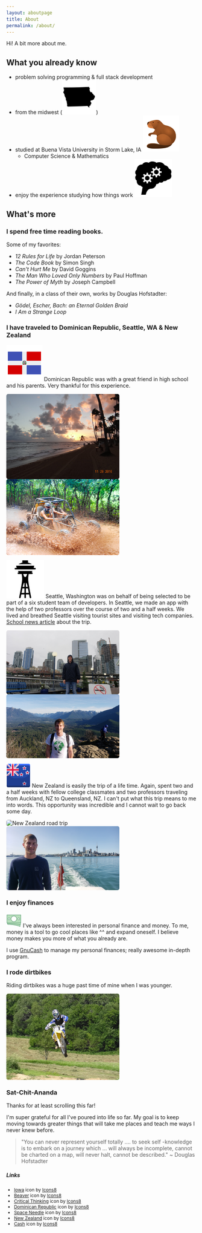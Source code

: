 ```yaml
---
layout: aboutpage
title: About
permalink: /about/
---
```

Hi! A bit more about me.

## What you already know

* problem solving programming & full stack development
* from the midwest (<img src="/img/iowa.png" id="inline-icon"/>)
* studied at Buena Vista University in Storm Lake, IA <img src="/img/beaver.png" id="inline-icon"/>
  * Computer Science & Mathematics
* enjoy the experience studying how things work <img src="/img/critical-thinking.png" id="inline-icon"/>

## What's more

### I spend free time reading books.

Some of my favorites:
* *12 Rules for Life* by Jordan Peterson
* *The Code Book* by Simon Singh
* *Can't Hurt Me* by David Goggins
* *The Man Who Loved Only Numbers* by Paul Hoffman
* *The Power of Myth* by Joseph Campbell

And finally, in a class of their own, works by Douglas Hofstadter:
* *Gödel, Escher, Bach: an Eternal Golden Braid*
* *I Am a Strange Loop*

### I have traveled to Dominican Republic, Seattle, WA & New Zealand
<img src="/img/dominican-republic.png" id="inline-icon"/>&nbsp;Dominican Republic was with a great friend in high school and his parents. Very thankful for this experience.
<div class="about-images">
<img class="myImg" src="../img/dr1.jpg" alt="Dominican Republic beach" style="width:100%;max-width:300px;">
<img class="myImg" src="../img/dr2.jpg" alt="Dominican Republic driving go kart in the mud" style="width:100%;max-width:300px;">
</div>
<!-- The Modal -->
<div id="myModal" class="modal">
  <span class="close">&times;</span>
  <img class="modal-content" id="img01">
  <div id="caption"></div>
</div>


<img src="/img/space-needle.png" id="inline-icon"/>&nbsp;Seattle, Washington was on behalf of being selected to be part of a six student team of developers. In Seattle, we made an app with the help of two professors over the course of two and a half weeks. We lived and breathed Seattle visiting tourist sites and visiting tech companies. [School news article](https://www.bvu.edu/news/startup-seattle-lands-bvu-students-google-microsoft-amazon-and-more) about the trip.
<div class="about-images">
<img class="myImg" src="../img/seattle1.jpg" alt="Seattle cityscape behind me" style="width:100%;max-width:300px;">
<img class="myImg" src="../img/seattle2.jpg" alt="Seattle hiking trip" style="width:100%;max-width:300px;">
</div>

<img src="/img/new-zealand.png" id="inline-icon"/>&nbsp;New Zealand is easily the trip of a life time. Again, spent two and a half weeks with fellow college classmates and two professors traveling from Auckland, NZ to Queensland, NZ. I can't put what this trip means to me into words. This opportunity was incredible and I cannot wait to go back some day.
<div class="about-images">
<img class="myImg" src="../img/nz1.jpg" alt="New Zealand road trip" style="width:100%;max-width:300px;">
<img class="myImg" src="../img/nz2.jpg" alt="Auckland, New Zealand behind me" style="width:100%;max-width:300px;">
</div>

### I enjoy finances
<img src="/img/cash.gif" id="inline-icon"/>&nbsp;I've always been interested in personal finance and money. To me, money is a tool to go cool places like ^^ and expand oneself. I believe money makes you more of what you already are. 

I use [GnuCash](https://www.gnucash.org/) to manage my personal finances; really awesome in-depth program.


### I rode dirtbikes
Riding dirtbikes was a huge past time of mine when I was younger.
<div style="display: flex; flex-direction: row;">
<img class="myImg" src="../img/dirtbike1.jpg" alt="Jumping my dirtbike" style="width:100%;max-width:300px;">
</div>


### Sat-Chit-Ananda
Thanks for at least scrolling this far!

I'm super grateful for all I've poured into life so far. My goal is to keep moving towards greater things that will take me places and teach me ways I never knew before. 

<blockquote>"You can never represent yourself totally .... to seek self -knowledge is to embark on a journey which ... will always be incomplete, cannot be charted on a map, will never halt, cannot be described." ~ Douglas Hofstadter</blockquote>

##### Links
<div style="font-size: 12px;">
<ul>
<li><a target="_blank" href="https://icons8.com/icon/119937/iowa">Iowa</a> icon by <a target="_blank" href="https://icons8.com">Icons8</a></li>
<li><a target="_blank" href="https://icons8.com/icon/73aABFv7KJOX/beaver">Beaver</a> icon by <a target="_blank" href="https://icons8.com">Icons8</a></li>
<li><a target="_blank" href="https://icons8.com/icon/54383/critical-thinking">Critical Thinking</a> icon by <a target="_blank" href="https://icons8.com">Icons8</a></li>
<li><a target="_blank" href="https://icons8.com/icon/37270/dominican-republic">Dominican Republic</a> icon by <a target="_blank" href="https://icons8.com">Icons8</a></li>
<li><a target="_blank" href="https://icons8.com/icon/L1P8RSuAFQ59/space-needle">Space Needle</a> icon by <a target="_blank" href="https://icons8.com">Icons8</a></li>
<li><a target="_blank" href="https://icons8.com/icon/se42E21FtbEZ/new-zealand">New Zealand</a> icon by <a target="_blank" href="https://icons8.com">Icons8</a></li>
<li><a target="_blank" href="https://icons8.com/icon/AJR21EkCU02R/cash">Cash</a> icon by <a target="_blank" href="https://icons8.com">Icons8</a></li>
</ul>
</div>

<link rel="stylesheet" href="../css/styles.css">

<style>
.about-images {
    display: flex;
    flex-direction: row;
    flex-wrap: wrap;
}
.myImg {
  border-radius: 5px;
  cursor: pointer;
  transition: 0.3s;
}

.myImg:hover {opacity: 0.7;}

/* The Modal (background) */
.modal {
  display: none; /* Hidden by default */
  position: fixed; /* Stay in place */
  z-index: 1; /* Sit on top */
  padding-top: 100px; /* Location of the box */
  left: 0;
  top: 0;
  width: 100%; /* Full width */
  height: 100%; /* Full height */
  overflow: auto; /* Enable scroll if needed */
  background-color: rgb(0,0,0); /* Fallback color */
  background-color: rgba(0,0,0,0.9); /* Black w/ opacity */
}

/* Modal Content (image) */
.modal-content {
  margin: auto;
  display: block;
  width: 80%;
  max-width: 700px;
}

/* Caption of Modal Image */
#caption {
  margin: auto;
  display: block;
  width: 80%;
  max-width: 700px;
  text-align: center;
  color: #ccc;
  padding: 10px 0;
  height: 150px;
}

/* Add Animation */
.modal-content, #caption {
  -webkit-animation-name: zoom;
  -webkit-animation-duration: 0.6s;
  animation-name: zoom;
  animation-duration: 0.6s;
}

@-webkit-keyframes zoom {
  from {-webkit-transform:scale(0)}
  to {-webkit-transform:scale(1)}
}

@keyframes zoom {
  from {transform:scale(0)}
  to {transform:scale(1)}
}

/* The Close Button */
.close {
  position: absolute;
  top: 15px;
  right: 35px;
  color: #f1f1f1;
  font-size: 40px;
  font-weight: bold;
  transition: 0.3s;
}

.close:hover,
.close:focus {
  color: #bbb;
  text-decoration: none;
  cursor: pointer;
}

/* 100% Image Width on Smaller Screens */
@media only screen and (max-width: 700px){
  .modal-content {
    width: 100%;
  }
}
</style>

<script>
// script and style
// adapted from https://www.w3schools.com/howto/tryit.asp?filename=tryhow_css_modal_img
// Get the modal
var modal = document.getElementById("myModal");

// Get the image and insert it inside the modal - use its "alt" text as a caption
var imgs = document.getElementsByClassName("myImg");
var modalImg = document.getElementById("img01");
var captionText = document.getElementById("caption");
for (let i = 0; i < imgs.length; i++) {
    imgs[i].onclick = function(){
      modal.style.display = "block";
      modalImg.src = this.src;
      captionText.innerHTML = this.alt;
    }
}

// Get the <span> element that closes the modal
var span = document.getElementsByClassName("close")[0];

// When the user clicks on <span> (x), close the modal
span.onclick = function() {
  modal.style.display = "none";
}
</script>
